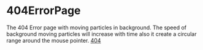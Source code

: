 # 404ErrorPage
The 404 Error page with moving particles in background. 
The speed of background moving particles will increase with time also it create a circular range around the mouse pointer.
[404](https://github.com/Shailender0/404ErrorPage/assets/132751171/a38296ea-b028-48a2-b1e4-3dfa5eba7b82)
